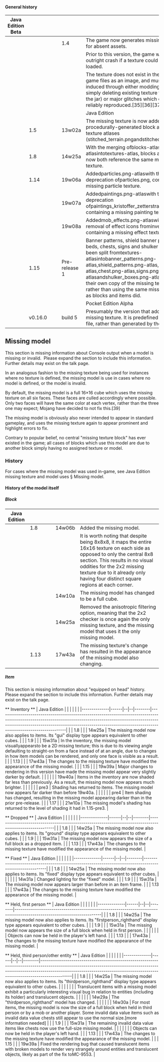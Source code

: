 #### General history
| Java Edition Beta |         |  |  |               |                                                                                                                                                                                                                                                                                                                                                                                |
|-------------------|---------|--|--|---------------|--------------------------------------------------------------------------------------------------------------------------------------------------------------------------------------------------------------------------------------------------------------------------------------------------------------------------------------------------------------------------------|
|                   |         |  |  | 1.4           | The game now generates missing textures for absent assets.                                                                                                                                                                                                                                                                                                                     |
|                   |         |  |  |               | Prior to this version, the game would outright crash if a texture could not be loaded.                                                                                                                                                                                                                                                                                         |
|                   |         |  |  |               | The texture does not exist in the vanilla game files as an image, and must be induced through either modding (such as simply deleting existing texture files from the jar) or major glitches which cannot be reliably reproduced.[35][36][37][38]                                                                                                                              |
|                   |         |  |  |               | Java Edition                                                                                                                                                                                                                                                                                                                                                                   |
|                   | 1.5     |  |  | 13w02a        | The missing texture is now added to procedurally-generated block and item texture atlases (stitched_terrain.pngandstitched_items.png).                                                                                                                                                                                                                                         |
|                   | 1.8     |  |  | 14w25a        | With the merging ofblocks-atlasanditems-atlasintotextures-atlas, blocks and items now both reference the same missing texture.                                                                                                                                                                                                                                                 |
|                   | 1.14    |  |  | 19w06a        | Addedparticles.png-atlaswith the deprecation ofparticles.png, containing a missing particle texture.                                                                                                                                                                                                                                                                           |
|                   |         |  |  | 19w07a        | Addedpaintings.png-atlaswith the deprecation ofpaintings_kristoffer_zetterstrand.png, containing a missing painting texture.                                                                                                                                                                                                                                                   |
|                   |         |  |  | 19w08a        | Addedmob_effects.png-atlaswith the removal of effect icons frominventory.png, containing a missing effect texture.                                                                                                                                                                                                                                                             |
|                   | 1.15    |  |  | Pre-release 1 | Banner patterns, shield banner patterns, beds, chests, signs and shulker boxes have been split fromtextures-atlasintobanner_patterns.png-atlas,shield_patterns.png-atlas,beds.png-atlas,chest.png-atlas,signs.png-atlasandshulker_boxes.png-atlas, each with their own copy of the missing texture inside, rather than using the same missing texture as blocks and items did. |
|                   |         |  |  |               | Pocket Edition Alpha                                                                                                                                                                                                                                                                                                                                                           |
|                   | v0.16.0 |  |  | build 5       | Presumably the version that added the missing texture. It is predefined as an actual file, rather than generated by the game.                                                                                                                                                                                                                                                  |

## Missing model

  

This section is missing information about Console output when a model is missing or invalid. 
Please expand the section to include this information. Further details may exist on the talk page.



In an analogous fashion to the missing texture being used for instances where no texture is defined, the missing model is use in cases where no model is defined, or the model is invalid.

By default, the missing model is a full 16×16 cube which uses the missing texture on all six faces. These faces are culled accordingly where possible. Only two faces will have the same color at each vertex, rather than the three one may expect; Mojang have decided to not fix this.[39]

The missing model is obviously also never intended to appear in standard gameplay, and uses the missing texture again to appear prominent and highlight errors to fix.

Contrary to popular belief, no central "missing texture block" has ever existed in the game; all cases of blocks which use this model are due to another block simply having no assigned texture or model.

### History
For cases where the missing model was used in-game, see Java Edition missing texture and model uses § Missing model.

#### History of the model itself
##### Block
| Java Edition |      |  |  |        |                                                                                                                                                                                                                                                                                  |
|--------------|------|--|--|--------|----------------------------------------------------------------------------------------------------------------------------------------------------------------------------------------------------------------------------------------------------------------------------------|
|              | 1.8  |  |  | 14w06b | Added the missing model.                                                                                                                                                                                                                                                         |
|              |      |  |  |        | It is worth noting that despite being 8x8x8, it maps the entire 16x16 texture on each side as opposed to only the central 8x8 section. This results in no visual oddities for the 2x2 missing texture due to it already only having four distinct square regions at each corner. |
|              |      |  |  | 14w10a | The missing model has changed to be a full cube.                                                                                                                                                                                                                                 |
|              |      |  |  | 14w25a | Removed the anisotropic filtering option, meaning that the 2x2 checker is once again the only missing texture, and the missing model that uses it the only missing model.                                                                                                        |
|              | 1.13 |  |  | 17w43a | The missing texture's change has resulted in the appearance of the missing model also changing.                                                                                                                                                                                  |

##### Item

  

This section is missing information about "equipped on head" history. 
Please expand the section to include this information. Further details may exist on the talk page.


** Inventory **
| Java Edition |      |  |  |        |                                                                                                                                                                                                                                                                            |
|--------------|------|--|--|--------|----------------------------------------------------------------------------------------------------------------------------------------------------------------------------------------------------------------------------------------------------------------------------|
|              | 1.8  |  |  | 14w25a | The missing model now also applies to items. Its "gui" display type appears equivalent to other cubes.                                                                                                                                                                     |
|              | 1.9  |  |  | 15w31a | In the inventory, the missing model visuallyappearsto be a 2D missing texture; this is due to its viewing angle defaulting to straight-on from a face instead of at an angle, due to changes in how item models can be rendered, and only one face is visible as a result. |
|              | 1.13 |  |  | 17w43a | The changes to the missing texture have modified the appearance of the missing model.                                                                                                                                                                                      |
|              | 1.15 |  |  | 19w39a | Major changes to rendering in this version have made the missing model appear very slightly darker by default.                                                                                                                                                             |
|              |      |  |  | 19w40a | Items in the inventory are now shaded far less than previously. As a result, the missing model now appears much brighter.                                                                                                                                                  |
|              |      |  |  | pre3   | Shading has returned to items. The missing model now appears far darker than before 19w40a.                                                                                                                                                                                |
|              |      |  |  | pre4   | Item shading has changed, resulting in the missing model appearing darker than in the prior pre-release.                                                                                                                                                                   |
|              | 1.17 |  |  | 21w10a | The missing model's shading has returned to the level of shading it had in 1.15-pre3.                                                                                                                                                                                      |

** Dropped **
| Java Edition |      |  |  |        |                                                                                                           |
|--------------|------|--|--|--------|-----------------------------------------------------------------------------------------------------------|
|              | 1.8  |  |  | 14w25a | The missing model now also applies to items. Its "ground" display type appears equivalent to other cubes. |
|              | 1.9  |  |  | 15w31a | The missing model now appears the size of a full block as a dropped item.                                 |
|              | 1.13 |  |  | 17w43a | The changes to the missing texture have modified the appearance of the missing model.                     |

** Fixed **
| Java Edition |      |  |  |        |                                                                                                          |
|--------------|------|--|--|--------|----------------------------------------------------------------------------------------------------------|
|              | 1.8  |  |  | 14w25a | The missing model now also applies to items. Its "fixed" display type appears equivalent to other cubes. |
|              |      |  |  | 14w31a | Changed lighting for the "fixed" model.                                                                  |
|              | 1.9  |  |  | 15w31a | The missing model now appears larger than before in an item frame.                                       |
|              | 1.13 |  |  | 17w43a | The changes to the missing texture have modified the appearance of the missing model.                    |

** Held, first person **
| Java Edition |      |  |  |        |                                                                                                                          |
|--------------|------|--|--|--------|--------------------------------------------------------------------------------------------------------------------------|
|              | 1.8  |  |  | 14w25a | The missing model now also applies to items. Its "firstperson_righthand" display type appears equivalent to other cubes. |
|              | 1.9  |  |  | 15w31a | The missing model now appears the size of a full block when held in first person.                                        |
|              |      |  |  |        | Objects can now be held in the player's left hand.                                                                       |
|              | 1.13 |  |  | 17w43a | The changes to the missing texture have modified the appearance of the missing model.                                    |

** Held, third person/other entity **
| Java Edition |      |  |  |        |                                                                                                                                                                                                                                                          |
|--------------|------|--|--|--------|----------------------------------------------------------------------------------------------------------------------------------------------------------------------------------------------------------------------------------------------------------|
|              | 1.8  |  |  | 14w25a | The missing model now also applies to items. Its "thirdperson_righthand" display type appears equivalent to other cubes.                                                                                                                                 |
|              |      |  |  |        | Translucent items with a missing model exhibit a particularly interesting visual bug in relation to entities (including its holder) and translucent objects.                                                                                             |
|              |      |  |  | 14w29a | The "thirdperson_righthand" model has changed.                                                                                                                                                                                                           |
|              |      |  |  | 14w30a | For most items, the missing model is now the size of a full block when held in third person or by a mob or another player. Some invalid data value items such as invalid data value chests still appear to use the normal size.[more information needed] |
|              | 1.9  |  |  | 15w31a | The remaining invalid data value items like chests now use the full-size missing model.                                                                                                                                                                  |
|              |      |  |  |        | Objects can now be held in the player's left hand.                                                                                                                                                                                                       |
|              | 1.13 |  |  | 17w43a | The changes to the missing texture have modified the appearance of the missing model.                                                                                                                                                                    |
|              | 1.15 |  |  | 19w39a | Fixed the rendering bug that caused translucent items with broken models to render very strangely around entities and translucent objects, likely as part of the fix toMC-9553.                                                                          |

